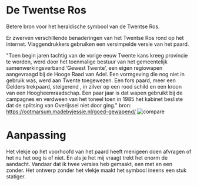 # De Twentse Ros
Betere bron voor het heraldische symbool van de Twentse Ros.

Er zwerven verschillende benaderingen van het Twentse Ros rond op het internet. Vlaggendrukkers gebruiken een versimpelde versie van het paard.

"Toen begin jaren tachtig van de vorige eeuw Twente kans kreeg provincie te worden, werd door het toenmalige bestuur van het gemeentelijk samenwerkingsverband  ‘Gewest Twente’, een eigen regiowapen aangevraagd bij de Hooge Raad van Adel. Een vormgeving die nog niet in gebruik was, werd aan Twente toegewezen. Een fors paard, meer een Gelders trekpaard, steigerend , in zilver op een rood schild en een kroon van een Hoogheemraadschap. Een paar jaar is dat wapen gebruikt bij de campagnes en verdween van het toneel toen in 1985 het kabinet besliste dat de splitsing van Overijssel niet door ging."
bron: https://ootmarsum.madebyjessie.nl/goed-gewapend/
![compare](https://user-images.githubusercontent.com/39619732/226972327-23ef4662-10f2-4d7a-86b9-b6b7e77a8544.svg)

# Aanpassing
Het vlekje op het voorhoofd van het paard heeft menigeen doen afvragen of het nu het oog is of niet. En als je het mij vraagt trekt het enorm de aandacht. Vandaar dat ik twee versies heb gemaakt, een met en een zonder. Het ontwerp zonder het vlekje maakt het symbool ineens een stuk statiger.
